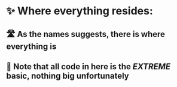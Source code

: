 # ✨ **Where everything resides:**
###
## 🛣 As the names suggests, there is where everything is 
###
## 🌸 Note that all code in here is the *EXTREME* basic, nothing big unfortunately
